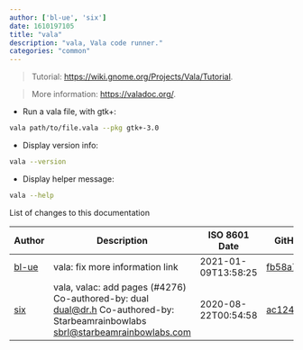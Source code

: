 ```yaml
---
author: ['bl-ue', 'six']
date: 1610197105
title: "vala"
description: "vala, Vala code runner."
categories: "common"
---
```

> Tutorial: <https://wiki.gnome.org/Projects/Vala/Tutorial>.

> More information: <https://valadoc.org/>.

- Run a vala file, with gtk+:

```bash
vala path/to/file.vala --pkg gtk+-3.0
```

- Display version info:

```bash
vala --version
```

- Display helper message:

```bash
vala --help
```
List of changes to this documentation


Author | Description | ISO 8601 Date | GitHub link
------|-----|-----|-----
[bl-ue](mailto:54780737+bl-ue@users.noreply.github.com) | vala: fix more information link | 2021-01-09T13:58:25 | [fb58a733ff82](https://github.com/tldr-pages/tldr/commit/fb58a733ff82a37e0e965d45e316d9354ed75d7b)
[six](mailto:354651432@qq.com) | vala, valac: add pages (#4276) Co-authored-by: dual <dual@dr.h> Co-authored-by: Starbeamrainbowlabs <sbrl@starbeamrainbowlabs.com> | 2020-08-22T00:54:58 | [ac124dfd8e12](https://github.com/tldr-pages/tldr/commit/ac124dfd8e121e45f5d8fc68b751324b65bb12fe)

